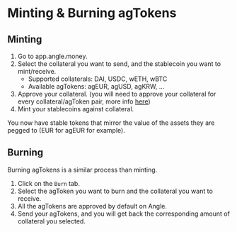 # Minting & Burning agTokens

## Minting

1. Go to app.angle.money.
2. Select the collateral you want to send, and the stablecoin you want to mint/receive.
   - Supported collaterals: DAI, USDC, wETH, wBTC
   - Available agTokens: agEUR, agUSD, agKRW, ...
3. Approve your collateral. (you will need to approve your collateral for every collateral/agToken pair, more info [here](../app-faq.md))
4. Mint your stablecoins against collateral.

You now have stable tokens that mirror the value of the assets they are pegged to (EUR for agEUR for example).

## Burning

Burning agTokens is a similar process than minting.

1. Click on the `Burn` tab.
2. Select the agToken you want to burn and the collateral you want to receive.
3. All the agTokens are approved by default on Angle.
4. Send your agTokens, and you will get back the corresponding amount of collateral you selected.
